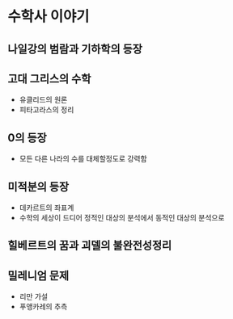 # 수학사 이야기

## 나일강의 범람과 기하학의 등장

## 고대 그리스의 수학

- 유클리드의 원론
- 피타고라스의 정리

## 0의 등장

- 모든 다른 나라의 수를 대체할정도로 강력함

## 미적분의 등장

- 데카르트의 좌표계
- 수학의 세상이 드디어 정적인 대상의 분석에서 동적인 대상의 분석으로

## 힐베르트의 꿈과 괴델의 불완전성정리

## 밀레니엄 문제

- 리만 가설
- 푸앵카레의 추측
